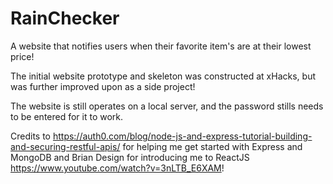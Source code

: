 # RainChecker
A website that notifies users when their favorite item's are at their lowest price!

The initial website prototype and skeleton was constructed at xHacks, but was further improved upon as a side project!

The website is still operates on a local server, and the password stills needs to be entered for it to work. 


Credits to https://auth0.com/blog/node-js-and-express-tutorial-building-and-securing-restful-apis/
for helping me get started with Express and MongoDB and Brian Design for introducing me to ReactJS
https://www.youtube.com/watch?v=3nLTB_E6XAM!
